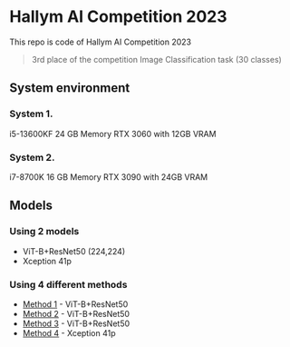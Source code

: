 # Hallym AI Competition 2023
This repo is code of Hallym AI Competition 2023
> 3rd place of the competition
> Image Classification task (30 classes)

## System environment
### System 1.
i5-13600KF
24 GB Memory
RTX 3060 with 12GB VRAM 
### System 2.
i7-8700K
16 GB Memory
RTX 3090 with 24GB VRAM

## Models
### Using 2 models
 - ViT-B+ResNet50 (224,224)  
 - Xception 41p
### Using 4 different methods
 - [Method 1](./train/train_vit_base_resnet50_cos.ipynb) - ViT-B+ResNet50  
 - [Method 2](./train/train_vit_base_resnet50d_224_cutMix.ipynb) - ViT-B+ResNet50  
 - [Method 3](./train/train_vit_base_resnet50d_224_cutMix_2.ipynb) - ViT-B+ResNet50
 - [Method 4](./train/train_xception41p.ipynb) - Xception 41p
